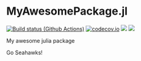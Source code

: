 # MyAwesomePackage.jl

[![Build status (Github Actions)](https://github.com/sgibbs409/MyAwesomePackage.jl/workflows/CI/badge.svg)](https://github.com/sgibbs409/MyAwesomePackage.jl/actions)
[![codecov.io](http://codecov.io/github/sgibbs409/MyAwesomePackage.jl/coverage.svg?branch=main)](http://codecov.io/github/sgibbs409/MyAwesomePackage.jl?branch=main)
[![](https://img.shields.io/badge/docs-stable-blue.svg)](https://sgibbs409.github.io/MyAwesomePackage.jl/stable)
[![](https://img.shields.io/badge/docs-dev-blue.svg)](https://sgibbs409.github.io/MyAwesomePackage.jl/dev)

My awesome julia package

Go Seahawks!

